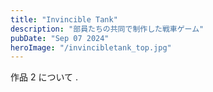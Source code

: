 ```yaml
---
title: "Invincible Tank"
description: "部員たちの共同で制作した戦車ゲーム"
pubDate: "Sep 07 2024"
heroImage: "/invincibletank_top.jpg"
---
```


作品 2 について
.
